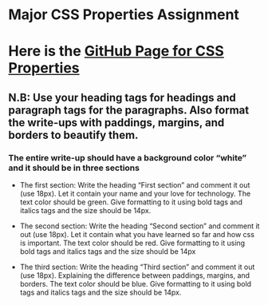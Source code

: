 # Major CSS Properties Assignment

# Here is the [GitHub Page for CSS Properties](https://perpy-del.github.io/Stutern_SWE/Module_Four/CSSProperties/)

## N.B: Use your heading tags for headings and paragraph tags for the paragraphs. Also format the write-ups with paddings, margins, and borders to beautify them.

### The entire write-up should have a background color “white” and it should be in three sections

- The first section: 
   Write the heading “First section” and comment it out (use 18px). Let it contain your name and your love for technology. The text color should be green. Give formatting to it using bold tags and italics tags and the size should be 14px.

- The second section: 
   Write the heading “Second section” and comment it out (use 18px). Let it contain what you have learned so far and how css is important. The text color should be red. Give formatting to it using bold tags and italics tags and the size should be 14px

- The third section: 
   Write the heading “Third section” and comment it out (use 18px). Explaining the difference between paddings, margins, and borders. The text color should be blue. Give formatting to it using bold tags and italics tags and the size should be 14px.

